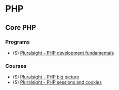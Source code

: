 # PHP

## Core PHP
### Programs
* ($) [Pluralsight - PHP development fundamentals](https://www.pluralsight.com/paths/php-development-fundamentals)
### Courses
* ($) [Pluralsight - PHP big picture](https://www.pluralsight.com/courses/php-big-picture)
* ($) [Pluralsight - PHP sessions and cookies](https://www.pluralsight.com/courses/php-sessions-and-cookies)
